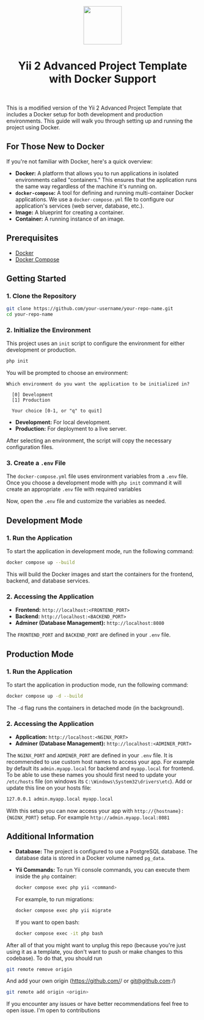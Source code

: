 <p align="center">
    <a href="https://github.com/yiisoft" target="_blank">
        <img src="https://avatars0.githubusercontent.com/u/993323" height="100px">
    </a>
    <h1 align="center">Yii 2 Advanced Project Template with Docker Support</h1>
    <br>
</p>

This is a modified version of the Yii 2 Advanced Project Template that includes a Docker setup for both development and production environments. This guide will walk you through setting up and running the project using Docker.

## For Those New to Docker

If you're not familiar with Docker, here's a quick overview:

*   **Docker:** A platform that allows you to run applications in isolated environments called "containers." This ensures that the application runs the same way regardless of the machine it's running on.
*   **`docker-compose`:** A tool for defining and running multi-container Docker applications. We use a `docker-compose.yml` file to configure our application's services (web server, database, etc.).
*   **Image:** A blueprint for creating a container.
*   **Container:** A running instance of an image.

## Prerequisites

*   [Docker](https://docs.docker.com/get-docker/)
*   [Docker Compose](https://docs.docker.com/compose/install/)

## Getting Started

### 1. Clone the Repository

```bash
git clone https://github.com/your-username/your-repo-name.git
cd your-repo-name
```

### 2. Initialize the Environment

This project uses an `init` script to configure the environment for either development or production.

```bash
php init
```

You will be prompted to choose an environment:

```
Which environment do you want the application to be initialized in?

  [0] Development
  [1] Production

  Your choice [0-1, or "q" to quit]
```

*   **Development:** For local development.
*   **Production:** For deployment to a live server.

After selecting an environment, the script will copy the necessary configuration files.

### 3. Create a `.env` File

The `docker-compose.yml` file uses environment variables from a `.env` file. Once you choose a development mode with `php init` command it will create an appropriate `.env` file with required variables

Now, open the `.env` file and customize the variables as needed.

## Development Mode

### 1. Run the Application

To start the application in development mode, run the following command:

```bash
docker compose up --build
```

This will build the Docker images and start the containers for the frontend, backend, and database services.

### 2. Accessing the Application

*   **Frontend:** `http://localhost:<FRONTEND_PORT>`
*   **Backend:** `http://localhost:<BACKEND_PORT>`
*   **Adminer (Database Management):** `http://localhost:8080`

The `FRONTEND_PORT` and `BACKEND_PORT` are defined in your `.env` file.

## Production Mode

### 1. Run the Application

To start the application in production mode, run the following command:

```bash
docker compose up -d --build
```

The `-d` flag runs the containers in detached mode (in the background).

### 2. Accessing the Application

*   **Application:** `http://localhost:<NGINX_PORT>`
*   **Adminer (Database Management):** `http://localhost:<ADMINER_PORT>`

The `NGINX_PORT` and `ADMINER_PORT` are defined in your `.env` file.
It is recommended to use custom host names to access your app. For example by default its `admin.myapp.local` for backend and `myapp.local` for frontend. To be able to use these names you should first need to update your `/etc/hosts` file (on windows its `C:\Windows\System32\drivers\etc`). Add or update this line on your hosts file:

```txt
127.0.0.1 admin.myapp.local myapp.local
```
With this setup you can now access your app with `http://{hostname}:{NGINX_PORT}` setup. For example `http://admin.myapp.local:8081`

## Additional Information

*   **Database:** The project is configured to use a PostgreSQL database. The database data is stored in a Docker volume named `pg_data`.
*   **Yii Commands:** To run Yii console commands, you can execute them inside the `php` container:

    ```bash
    docker compose exec php yii <command>
    ```

    For example, to run migrations:

    ```bash
    docker compose exec php yii migrate
    ```

    If you want to open bash:
    ```bash
    docker compose exec -it php bash
    ```

After all of that you might want to unplug this repo (because you're just using it as a template, you don't want to push or make changes to this codebase). To do that, you should run
```bash
git remote remove origin
```

And add your own origin (https://github.com/<username>/<repo> or git@github.com:<username>/<repo>)
```bash
git remote add origin <origin>
```

If you encounter any issues or have better recommendations feel free to open issue. I'm open to contributions
